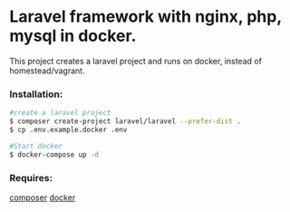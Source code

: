 # Laravel framework with nginx, php, mysql in docker.

This project creates a laravel project and runs on docker, instead of homestead/vagrant.

### Installation:

``` bash
#create a laravel project
$ composer create-project laravel/laravel --prefer-dist .
$ cp .env.example.docker .env

#Start docker
$ docker-compose up -d
```

### Requires:
[composer](https://getcomposer.org/download/)
[docker](https://docs.docker.com/engine/installation/)
